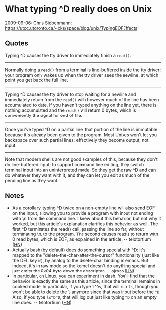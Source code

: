 What typing ^D really does on Unix
==================================
2009-09-06: Chris Siebenmann:
https://utcc.utoronto.ca/~cks/space/blog/unix/TypingEOFEffects

Quotes
------
Typing ^D causes the tty driver to immediately finish a `read()`.

---

Normally doing a `read()` from a terminal is line-buffered inside the
tty driver; your program only wakes up when the tty driver sees the
newline, at which point you get back the full line.

---

Typing ^D causes the tty driver to stop waiting for a newline and
immediately return from the `read()` with however much of the line has
been accumulated to date. If you haven't typed anything on the line yet,
there is nothing accumulated and the `read()` will return 0 bytes, which
is conveniently the signal for end of file.

---

Once you've typed ^D on a partial line, that portion of the line is
immutable because it's already been given to the program. Most Unixes
won't let you backspace over such partial lines; effectively they become
output, not input.

---

Note that modern shells are not good examples of this, because they
don't do line-buffered input; to support command line editing, they
switch terminal input into an uninterpreted mode. So they get the raw ^D
and can do whatever they want with it, and they can let you edit as much
of the pending line as they want.

Notes
-----
- As a corollary, typing ^D twice on a non-empty line will also send EOF
  on the input, allowing you to provide a program with input not ending
  with \n from the command line. I knew about this behavior, but not why
  it worked, but this article's explanation clarifies this behavior as
  well. The first ^D terminates the read() call, passing the line so
  far, without terminating \n, to the program. The second causes read()
  to return with 0 read bytes, which is EOF, as explained in the
  article. -- telotortium ([HN][])
- Actually bash (by default) does do something special with ^D: it's
  mapped to the "delete-the-char-after-the-cursor" functionality (just
  like the DEL key is), by analog to the delete-char binding in emacs.
  But indeed, it's in raw mode so the kernel doesn't do anything special
  and just emits the 0x04 byte down the descriptor. -- ajross ([HN][])
- In particular, on Linux, you can experiment in dash. You'll find that
  the behavior is exactly the same as this article, since the terminal
  remains in cooked mode. In particular, if you type `l^Ds`, that will
  run `ls`, though you won't be able to delete the `l` anymore since
  that was input before the `^D`. Also, if you type `ls^D^D`, that will
  log out just like typing `^D` on an empty line does. -- telotortium
  ([HN][])

[HN]: https://news.ycombinator.com/item?id=12437527
